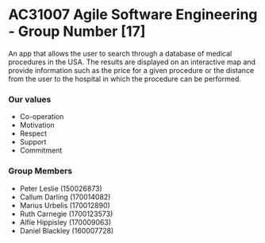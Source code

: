 # AC31007 Agile Software Engineering - Group Number [17]

An app that allows the user to search through a database of medical procedures in the USA. The results are displayed on an interactive map and provide information such as the price for a given procedure or the distance from the user to the hospital in which the procedure can be performed.

### Our values
* Co-operation
* Motivation
* Respect
* Support
* Commitment

### Group Members
- Peter Leslie (150026873)
- Callum Darling (170014082)
- Marius Urbelis (170012890)
- Ruth Carnegie (1700123573)
- Alfie Hippisley (170009063)
- Daniel Blackley (160007728)
